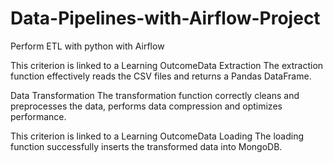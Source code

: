 # Data-Pipelines-with-Airflow-Project
Perform ETL with python with Airflow

This criterion is linked to a Learning OutcomeData Extraction
The extraction function effectively reads the CSV files and returns a Pandas DataFrame.

Data Transformation
The transformation function correctly cleans and preprocesses the data, performs data compression and optimizes performance.

This criterion is linked to a Learning OutcomeData Loading
The loading function successfully inserts the transformed data into MongoDB.
